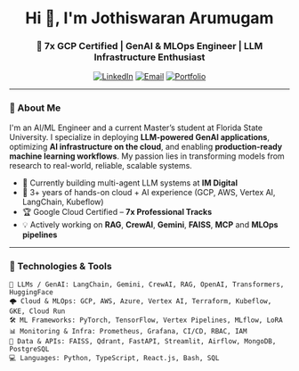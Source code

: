 <h1 align="center">Hi 👋, I'm Jothiswaran Arumugam</h1>
<h3 align="center">🚀 7x GCP Certified | GenAI & MLOps Engineer | LLM Infrastructure Enthusiast</h3>

<p align="center">
  <a href="https://www.linkedin.com/in/jothiswaran"><img src="https://img.shields.io/badge/LinkedIn-blue?logo=linkedin" alt="LinkedIn"></a>
  <a href="mailto:arumugam.jothiswaran@gmail.com"><img src="https://img.shields.io/badge/Email-grey?logo=gmail" alt="Email"></a>
  <a href="https://jothiswaranarumugam.framer.ai"><img src="https://img.shields.io/badge/Portfolio-000?logo=vercel" alt="Portfolio"></a>
</p>

---

### 🧠 About Me

I'm an AI/ML Engineer and a current Master’s student at Florida State University. I specialize in deploying **LLM-powered GenAI applications**, optimizing **AI infrastructure on the cloud**, and enabling **production-ready machine learning workflows**. My passion lies in transforming models from research to real-world, reliable, scalable systems.

- 🔬 Currently building multi-agent LLM systems at **IM Digital**  
- 🧰 3+ years of hands-on cloud + AI experience (GCP, AWS, Vertex AI, LangChain, Kubeflow)
- 🏆 Google Cloud Certified – **7x Professional Tracks**
- 💡 Actively working on **RAG**, **CrewAI**, **Gemini**, **FAISS**, **MCP** and **MLOps pipelines**

---

### 🔧 Technologies & Tools

```text
🧠 LLMs / GenAI: LangChain, Gemini, CrewAI, RAG, OpenAI, Transformers, HuggingFace  
🌩️ Cloud & MLOps: GCP, AWS, Azure, Vertex AI, Terraform, Kubeflow, GKE, Cloud Run  
🛠️ ML Frameworks: PyTorch, TensorFlow, Vertex Pipelines, MLflow, LoRA  
📊 Monitoring & Infra: Prometheus, Grafana, CI/CD, RBAC, IAM  
🧮 Data & APIs: FAISS, Qdrant, FastAPI, Streamlit, Airflow, MongoDB, PostgreSQL  
💻 Languages: Python, TypeScript, React.js, Bash, SQL
